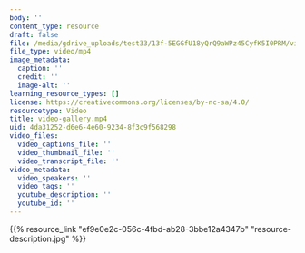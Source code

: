 ```yaml
---
body: ''
content_type: resource
draft: false
file: /media/gdrive_uploads/test33/13f-5EGGfU18yQrQ9aWPz45CyfK5I0PRM/video-gallery.mp4
file_type: video/mp4
image_metadata:
  caption: ''
  credit: ''
  image-alt: ''
learning_resource_types: []
license: https://creativecommons.org/licenses/by-nc-sa/4.0/
resourcetype: Video
title: video-gallery.mp4
uid: 4da31252-d6e6-4e60-9234-8f3c9f568298
video_files:
  video_captions_file: ''
  video_thumbnail_file: ''
  video_transcript_file: ''
video_metadata:
  video_speakers: ''
  video_tags: ''
  youtube_description: ''
  youtube_id: ''
---
```

{{% resource_link "ef9e0e2c-056c-4fbd-ab28-3bbe12a4347b" "resource-description.jpg" %}}